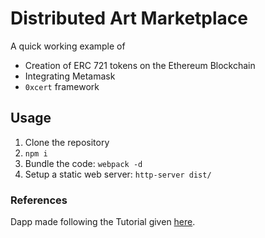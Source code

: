 # Distributed Art Marketplace

A quick working example of 
- Creation of ERC 721 tokens on the Ethereum Blockchain
- Integrating Metamask
- `0xcert` framework

## Usage
1. Clone the repository
2. `npm i`
3. Bundle the code: `webpack -d`
4. Setup a static web server: `http-server dist/`

### References 
Dapp made following the Tutorial given [here](https://medium.com/@merunasgrincalaitis/create-an-art-marketplace-in-ethereum-with-erc-721-tokens-in-10-minutes-using-0xcert-f059fc951904).